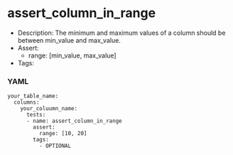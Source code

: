 # assert_column_in_range

- Description: The minimum and maximum values of a column should be between min_value and max_value.
- Assert:
	- range: [min_value, max_value]
- Tags:

### YAML
```
your_table_name:
  columns:
    your_coluumn_name:
      tests:
      - name: assert_column_in_range
        assert:
          range: [10, 20]
        tags:
          - OPTIONAL
```
